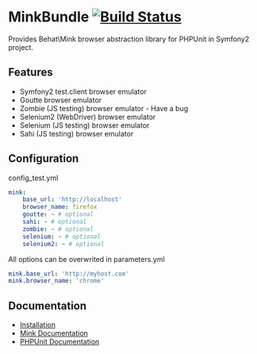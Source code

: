 # MinkBundle [![Build Status](https://api.travis-ci.org/Behat/MinkBundle.png?branch=v1.4.x)](https://travis-ci.org/Behat/MinkBundle/tree/v1.4.x)

Provides Behat\Mink browser abstraction library for PHPUnit in Symfony2 project.

## Features

- Symfony2 test.client browser emulator
- Goutte browser emulator
- Zombie (JS testing) browser emulator - Have a bug
- Selenium2 (WebDriver) browser emulator
- Selenium (JS testing) browser emulator
- Sahi (JS testing) browser emulator

## Configuration

config_test.yml
```yaml
mink:
    base_url: 'http://localhost'
    browser_name: firefox
    goutte: ~ # optional
    sahi: ~ # optional
    zombie: ~ # optional
    selenium: ~ # optional
    selenium2: ~ # optional

```

All options can be overwrited in parameters.yml
```yaml
mink.base_url: 'http://myhost.com'
mink.browser_name: 'chrome'
```

## Documentation

- [Installation](/Resources/doc/index.rst)
- [Mink Documentation](http://mink.behat.org)
- [PHPUnit Documentation](http://www.phpunit.de/manual/current/en/index.html)

